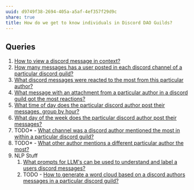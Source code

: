 ```yaml
---
uuid: d9749f38-2694-405a-a5af-4ef357f29d9c
share: true
title: How do we get to know individuals in Discord DAO Guilds?
---
```

## Queries

1. [How to view a discord message in context?](/fdaf9b18-a664-4861-894b-836af806393a)
2. [How many messages has a user posted in each discord channel of a particular discord guild?](/d4d9a29d-c144-4b7b-bb49-af768905cd79)
3. [What discord messages were reacted to the most from this particular author?](/f386a8f1-5a03-4800-b3fb-9ff569a064af)
4. [What message with an attachment from a particular author in a discord guild got the most reactions?](/2c19f286-32de-4f5e-94f0-98d6eae21492)
5. [What time of day does the particular discord author post their messages, group by hour?](/d0faa6c6-be48-4170-941a-a30d833f6d1c)
6. [What day of the week does the particular discord author post their messages?](/cb543a19-8513-43ae-8720-5ffeaec4a385)
7. TODO* - [What channel was a discord author mentioned the most in within a particular discord guild?](/35fb0306-f973-4de1-805c-7a027ed7c9a7)
8. TODO* - [What other author mentions a different particular author the most? ](/undefined)
9. NLP Stuff
	1. [What prompts for LLM's can be used to understand and label a users discord messages?](/undefined)
	2. TODO - [How to generate a word cloud based on a discord authors messages in a particular discord guild?](/af9ab3a8-c2bd-4241-b8ed-0cfba608070c)